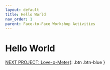 ```yaml
---
layout: default
title: Hello World
nav_order: 1
parent: Face-to-Face Workshop Activities
---
```


# Hello World

[NEXT PROJECT: Love-o-Meter](love-o-meter.html){: .btn .btn-blue }
